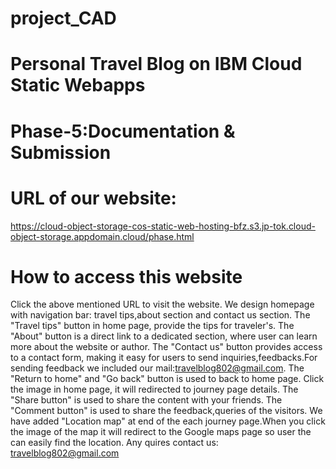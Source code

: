 # project_CAD
# Personal Travel Blog on IBM Cloud Static Webapps
# Phase-5:Documentation & Submission
# URL of our website:
https://cloud-object-storage-cos-static-web-hosting-bfz.s3.jp-tok.cloud-object-storage.appdomain.cloud/phase.html
# How to access this website
Click the above mentioned URL to visit the website.
We design homepage with navigation bar: travel tips,about section and contact us section.
The "Travel tips" button in home page, provide the tips for traveler's.
The "About" button is a direct link to a dedicated section, where user can learn more about the website or author.
The "Contact us" button provides access to a contact form, making it easy for users to send inquiries,feedbacks.For sending feedback we included our mail:travelblog802@gmail.com.
The "Return to home" and "Go back" button is used to back to home page.
Click the image in home page, it will redirected  to journey page details.
The "Share button" is used to  share the content with your friends.
The "Comment button" is used to share the feedback,queries of the visitors.
We have added "Location map" at end of the each journey page.When you click the image of the map it will redirect to the Google maps page so user the can easily find the location.
Any quires contact us: travelblog802@gmail.com
